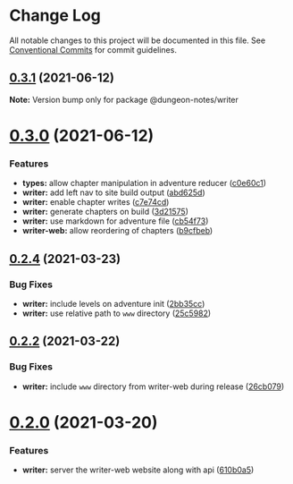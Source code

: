 # Change Log

All notable changes to this project will be documented in this file.
See [Conventional Commits](https://conventionalcommits.org) for commit guidelines.

## [0.3.1](https://github.com/kanej/dungeon-notes/compare/v0.3.0...v0.3.1) (2021-06-12)

**Note:** Version bump only for package @dungeon-notes/writer

# [0.3.0](https://github.com/kanej/dungeon-notes/compare/v0.2.6...v0.3.0) (2021-06-12)

### Features

- **types:** allow chapter manipulation in adventure reducer ([c0e60c1](https://github.com/kanej/dungeon-notes/commit/c0e60c1d5d75c35cbacaf7ee47471ac3ad922e49))
- **writer:** add left nav to site build output ([abd625d](https://github.com/kanej/dungeon-notes/commit/abd625d07a48f42151c4a457fcc25345edd06dcb))
- **writer:** enable chapter writes ([c7e74cd](https://github.com/kanej/dungeon-notes/commit/c7e74cd1471be2be267719831838625b2f6793a9))
- **writer:** generate chapters on build ([3d21575](https://github.com/kanej/dungeon-notes/commit/3d215751865df886ec7ecda898948b62870aa16c))
- **writer:** use markdown for adventure file ([cb54f73](https://github.com/kanej/dungeon-notes/commit/cb54f737426d3535699a2a502d38c2a88f609866))
- **writer-web:** allow reordering of chapters ([b9cfbeb](https://github.com/kanej/dungeon-notes/commit/b9cfbeb5c8432ecee66e392b6eac192e27e3247b))

## [0.2.4](https://github.com/kanej/dungeon-notes/compare/v0.2.3...v0.2.4) (2021-03-23)

### Bug Fixes

- **writer:** include levels on adventure init ([2bb35cc](https://github.com/kanej/dungeon-notes/commit/2bb35ccaa4930fb7ae44845e8b795e99e13c0d01))
- **writer:** use relative path to `www` directory ([25c5982](https://github.com/kanej/dungeon-notes/commit/25c5982d2e9b304944e31c1e72aa6788940a24fa))

## [0.2.2](https://github.com/kanej/dungeon-notes/compare/v0.2.1...v0.2.2) (2021-03-22)

### Bug Fixes

- **writer:** include `www` directory from writer-web during release ([26cb079](https://github.com/kanej/dungeon-notes/commit/26cb079b740b6a84e42beb006788187bff2144fb))

# [0.2.0](https://github.com/kanej/dungeon-notes/compare/v0.0.2...v0.2.0) (2021-03-20)

### Features

- **writer:** server the writer-web website along with api ([610b0a5](https://github.com/kanej/dungeon-notes/commit/610b0a5a419533f85ff15594b60f21e58720659a))
